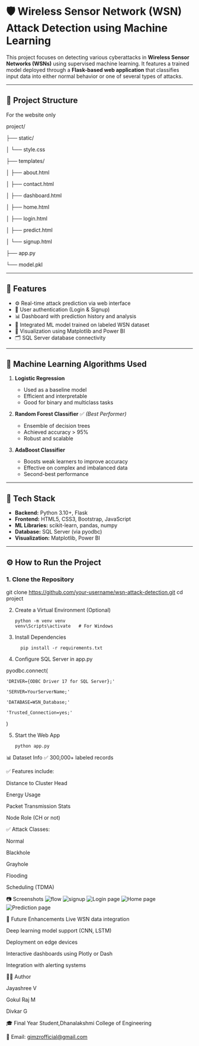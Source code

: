 # 🛡️ Wireless Sensor Network (WSN) Attack Detection using Machine Learning

This project focuses on detecting various cyberattacks in **Wireless Sensor Networks (WSNs)** using supervised machine learning. It features a trained model deployed through a **Flask-based web application** that classifies input data into either normal behavior or one of several types of attacks.

---

## 📁 Project Structure

For the website only

project/

├── static/

│ └── style.css

├── templates/

│ ├── about.html

│ ├── contact.html

│ ├── dashboard.html

│ ├── home.html

│ ├── login.html

│ ├── predict.html

│ └── signup.html

├── app.py

└── model.pkl



---

## 🚀 Features

- ⚙️ Real-time attack prediction via web interface
- 🔐 User authentication (Login & Signup)
- 📊 Dashboard with prediction history and analysis
- 🧠 Integrated ML model trained on labeled WSN dataset
- 📂 Visualization using Matplotlib and Power BI
- 🗂️ SQL Server database connectivity

---

## 🧠 Machine Learning Algorithms Used

1. **Logistic Regression**
   - Used as a baseline model
   - Efficient and interpretable
   - Good for binary and multiclass tasks

2. **Random Forest Classifier** ✅ *(Best Performer)*
   - Ensemble of decision trees
   - Achieved accuracy > 95%
   - Robust and scalable

3. **AdaBoost Classifier**
   - Boosts weak learners to improve accuracy
   - Effective on complex and imbalanced data
   - Second-best performance

---

## 🔧 Tech Stack

- **Backend:** Python 3.10+, Flask
- **Frontend:** HTML5, CSS3, Bootstrap, JavaScript
- **ML Libraries:** scikit-learn, pandas, numpy
- **Database:** SQL Server (via pyodbc)
- **Visualization:** Matplotlib, Power BI

---

## ⚙️ How to Run the Project

### 1. Clone the Repository

git clone https://github.com/your-username/wsn-attack-detection.git
cd project



2. Create a Virtual Environment (Optional)

       python -m venv venv
       venv\Scripts\activate   # For Windows



3. Install Dependencies

         pip install -r requirements.txt




4. Configure SQL Server in app.py

pyodbc.connect(

    'DRIVER={ODBC Driver 17 for SQL Server};'
    
    'SERVER=YourServerName;'
    
    'DATABASE=WSN_Database;'
    
    'Trusted_Connection=yes;'
)




5. Start the Web App

       python app.py




📊 Dataset Info
✅ 300,000+ labeled records

✅ Features include:

Distance to Cluster Head

Energy Usage

Packet Transmission Stats

Node Role (CH or not)

✅ Attack Classes:

Normal

Blackhole

Grayhole

Flooding

Scheduling (TDMA)



📷 Screenshots
![flow](https://github.com/user-attachments/assets/2dfd2946-90ca-4fe3-b503-92f0338efc32)
![signup](https://github.com/user-attachments/assets/8ce68810-4187-494c-858b-02025c2a9c90)
![Login page](https://github.com/user-attachments/assets/57ed8899-4e3c-44a3-8e87-4537f9dff1ce)
![Home page](https://github.com/user-attachments/assets/bf533838-48cb-4b3b-ad22-aa3996aec7de)
![Prediction page](https://github.com/user-attachments/assets/939c207d-bb9e-4baf-b107-ccb25888fd59)



🔮 Future Enhancements
Live WSN data integration

Deep learning model support (CNN, LSTM)

Deployment on edge devices

Interactive dashboards using Plotly or Dash

Integration with alerting systems

👨‍💻 Author

Jayashree V

Gokul Raj M

Divkar G

🎓 Final Year Student,Dhanalakshmi College of Engineering

📧 Email: gimzrofficial@gmail.com





